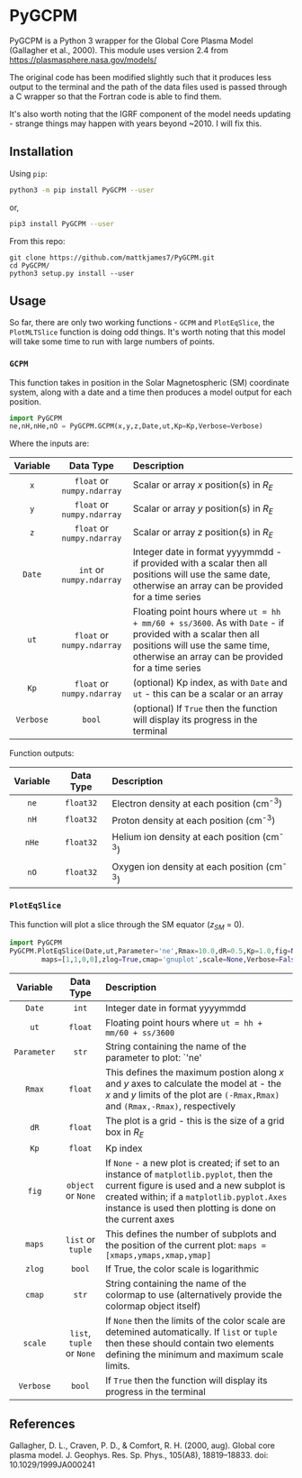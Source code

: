 # PyGCPM

PyGCPM is a Python 3 wrapper for the Global Core Plasma Model
(Gallagher et al., 2000). This module uses version 2.4 from
https://plasmasphere.nasa.gov/models/

The original code has been modified slightly such that it produces less 
output to the terminal and the path of the data files used is passed 
through a C wrapper so that the Fortran code is able to find them.

It's also worth noting that the IGRF component of the model needs 
updating - strange things may happen with years beyond ~2010. I will
fix this.

## Installation

Using `pip`:

```bash
python3 -m pip install PyGCPM --user
```

or,

```bash
pip3 install PyGCPM --user
```

From this repo:

```
git clone https://github.com/mattkjames7/PyGCPM.git
cd PyGCPM/
python3 setup.py install --user
```

## Usage

So far, there are only two working functions - `GCPM` and `PlotEqSlice`,
the `PlotMLTSlice` function is doing odd things. It's worth noting that
this model will take some time to run with large numbers of points.

### `GCPM`

This function takes in position in the Solar Magnetospheric (SM) 
coordinate system, along with a date and a time then produces a model
output for each position.

```python
import PyGCPM
ne,nH,nHe,nO = PyGCPM.GCPM(x,y,z,Date,ut,Kp=Kp,Verbose=Verbose)
```

Where the inputs are:

| Variable | Data Type | Description | 
|:--:|:---:|:---|
| `x` | `float` or `numpy.ndarray` | Scalar or array _x_ position(s) in _R<sub>E</sub>_ |
| `y` | `float` or `numpy.ndarray` | Scalar or array _y_ position(s) in _R<sub>E</sub>_ |
| `z` | `float` or `numpy.ndarray` | Scalar or array _z_ position(s) in _R<sub>E</sub>_ |
| `Date` | `int` or `numpy.ndarray` | Integer date in format yyyymmdd - if provided with a scalar then all positions will use the same date, otherwise an array can be provided for a time series |
| `ut` | `float` or `numpy.ndarray` | Floating point hours where `ut = hh + mm/60 + ss/3600`. As with `Date` - if provided with a scalar then all positions will use the same time, otherwise an array can be provided for a time series |
| `Kp` | `float` or `numpy.ndarray` | (optional) Kp index, as with `Date` and `ut` - this can be a scalar or an array |
| `Verbose` | `bool` | (optional) If `True` then the function will display its progress in the terminal |

Function outputs:

| Variable | Data Type | Description | 
|:--:|:---:|:---|
| `ne` | `float32` | Electron density at each position (cm<sup>-3</sup>) |
| `nH` | `float32` | Proton density at each position (cm<sup>-3</sup>)  |
| `nHe` | `float32` | Helium ion density at each position (cm<sup>-3</sup>)  |
| `nO` | `float32` | Oxygen ion density at each position (cm<sup>-3</sup>)  |


### `PlotEqSlice`

This function will plot a slice through the SM equator (_z<sub>SM</sub>_ = 0).

```python
import PyGCPM
PyGCPM.PlotEqSlice(Date,ut,Parameter='ne',Rmax=10.0,dR=0.5,Kp=1.0,fig=None,
		maps=[1,1,0,0],zlog=True,cmap='gnuplot',scale=None,Verbose=False)
```

| Variable | Data Type | Description | 
|:--:|:---:|:---|
| `Date` | `int` | Integer date in format yyyymmdd |
| `ut` | `float` | Floating point hours where `ut = hh + mm/60 + ss/3600` |
| `Parameter` | `str` | String containing the name of the parameter to plot: `'ne'|'nH'|'nHe'|'nO'` |
| `Rmax` | `float` | This defines the maximum postion along _x_ and _y_ axes to calculate the model at - the _x_ and _y_ limits of the plot are `(-Rmax,Rmax)` and `(Rmax,-Rmax)`, respectively |
| `dR` | `float` | The plot is a grid - this is the size of a grid box in _R<sub>E</sub>_ |
| `Kp` | `float` | Kp index |
| `fig` | `object` or `None` | If `None` - a new plot is created; if set to an instance of `matplotlib.pyplot`, then the current figure is used and a new subplot is created within; if a `matplotlib.pyplot.Axes` instance is used then plotting is done on the current axes |
| `maps` | `list` or `tuple` | This defines the number of subplots and the position of the current plot: `maps = [xmaps,ymaps,xmap,ymap]` |
| `zlog` | `bool` | If True, the color scale is logarithmic |
| `cmap` | `str` | String containing the name of the colormap to use (alternatively provide the colormap object itself) |
| `scale` | `list`, `tuple` or `None` | If `None` then the limits of the color scale are detemined automatically. If `list` or `tuple` then these should contain two elements defining the minimum and maximum scale limits. |
| `Verbose` | `bool` | If `True` then the function will display its progress in the terminal |



## References

Gallagher, D. L., Craven, P. D., & Comfort, R. H. (2000, aug). Global core plasma model.
J. Geophys. Res. Sp. Phys., 105(A8), 18819–18833. doi: 10.1029/1999JA000241

